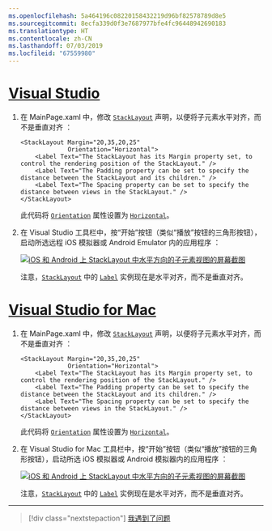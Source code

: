 ```yaml
---
ms.openlocfilehash: 5a464196c08220158432219d96bf82578789d8e5
ms.sourcegitcommit: 8ecfa339d0f3e7687977bfe4fc96448942690183
ms.translationtype: HT
ms.contentlocale: zh-CN
ms.lasthandoff: 07/03/2019
ms.locfileid: "67559980"
---
```

# <a name="visual-studiotabvswin"></a>[Visual Studio](#tab/vswin)

1. 在 MainPage.xaml 中，修改 [`StackLayout`](xref:Xamarin.Forms.StackLayout) 声明，以便将子元素水平对齐，而不是垂直对齐  ：

    ```xaml
    <StackLayout Margin="20,35,20,25"
                 Orientation="Horizontal">
        <Label Text="The StackLayout has its Margin property set, to control the rendering position of the StackLayout." />
        <Label Text="The Padding property can be set to specify the distance between the StackLayout and its children." />
        <Label Text="The Spacing property can be set to specify the distance between views in the StackLayout." />
    </StackLayout>
    ```

    此代码将 [`Orientation`](xref:Xamarin.Forms.StackLayout.Orientation) 属性设置为 [`Horizontal`](xref:Xamarin.Forms.StackOrientation.Horizontal)。

1. 在 Visual Studio 工具栏中，按“开始”按钮（类似“播放”按钮的三角形按钮），启动所选远程 iOS 模拟器或 Android Emulator 内的应用程序  ：

    [![iOS 和 Android 上 StackLayout 中水平方向的子元素视图的屏幕截图](../images/orientation.png "包含水平方向标签实例的 StackLayout")](../images/orientation-large.png#lightbox "StackLayout containing horizontally oriented Label instances")

    注意，[`StackLayout`](xref:Xamarin.Forms.StackLayout) 中的 [`Label`](xref:Xamarin.Forms.Label) 实例现在是水平对齐，而不是垂直对齐。

# <a name="visual-studio-for-mactabvsmac"></a>[Visual Studio for Mac](#tab/vsmac)

1. 在 MainPage.xaml 中，修改 [`StackLayout`](xref:Xamarin.Forms.StackLayout) 声明，以便将子元素水平对齐，而不是垂直对齐  ：

    ```xaml
    <StackLayout Margin="20,35,20,25"
                 Orientation="Horizontal">
        <Label Text="The StackLayout has its Margin property set, to control the rendering position of the StackLayout." />
        <Label Text="The Padding property can be set to specify the distance between the StackLayout and its children." />
        <Label Text="The Spacing property can be set to specify the distance between views in the StackLayout." />
    </StackLayout>
    ```

    此代码将 [`Orientation`](xref:Xamarin.Forms.StackLayout.Orientation) 属性设置为 [`Horizontal`](xref:Xamarin.Forms.StackOrientation.Horizontal)。

1. 在 Visual Studio for Mac 工具栏中，按“开始”按钮（类似“播放”按钮的三角形按钮），启动所选 iOS 模拟器或 Android 模拟器内的应用程序  ：

    [![iOS 和 Android 上 StackLayout 中水平方向的子元素视图的屏幕截图](../images/orientation.png "包含水平方向标签实例的 StackLayout")](../images/orientation-large.png#lightbox "StackLayout containing horizontally oriented Label instances")

    注意，[`StackLayout`](xref:Xamarin.Forms.StackLayout) 中的 [`Label`](xref:Xamarin.Forms.Label) 实例现在是水平对齐，而不是垂直对齐。

-----

> [!div class="nextstepaction"]
> [我遇到了问题](https://github.com/MicrosoftDocs/xamarin-docs/issues/new?title=StackLayout+Tutorial+Step+2+Feedback&template=tutorial_template.md)
